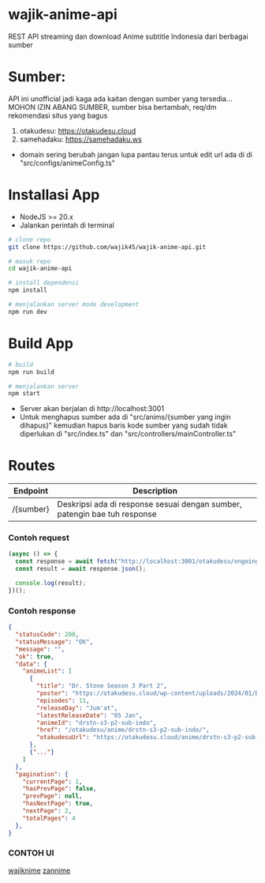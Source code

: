 # wajik-anime-api

REST API streaming dan download Anime subtitle Indonesia dari berbagai sumber

# Sumber:

API ini unofficial jadi kaga ada kaitan dengan sumber yang tersedia...
MOHON IZIN ABANG SUMBER, sumber bisa bertambah, req/dm rekomendasi situs yang bagus

1. otakudesu: https://otakudesu.cloud
2. samehadaku: https://samehadaku.ws

- domain sering berubah jangan lupa pantau terus untuk edit url ada di di "src/configs/animeConfig.ts"

# Installasi App

- NodeJS >= 20.x
- Jalankan perintah di terminal

```sh
# clone repo
git clone https://github.com/wajik45/wajik-anime-api.git

# masuk repo
cd wajik-anime-api

# install dependensi
npm install

# menjalankan server mode development
npm run dev
```

# Build App

```sh
# build
npm run build

# menjalankan server
npm start
```

- Server akan berjalan di http://localhost:3001
- Untuk menghapus sumber ada di "src/anims/{sumber yang ingin dihapus}" kemudian hapus baris kode sumber yang sudah tidak diperlukan di "src/index.ts" dan "src/controllers/mainController.ts"

# Routes

| Endpoint  | Description                                                               |
| --------- | ------------------------------------------------------------------------- |
| /{sumber} | Deskripsi ada di response sesuai dengan sumber, patengin bae tuh response |

### Contoh request

```js
(async () => {
  const response = await fetch("http://localhost:3001/otakudesu/ongoing?page=1");
  const result = await response.json();

  console.log(result);
})();
```

### Contoh response

```json
{
  "statusCode": 200,
  "statusMessage": "OK",
  "message": "",
  "ok": true,
  "data": {
    "animeList": [
      {
        "title": "Dr. Stone Season 3 Part 2",
        "poster": "https://otakudesu.cloud/wp-content/uploads/2024/01/Dr.-Stone-Season-3-Part-2-Sub-Indo.jpg",
        "episodes": 11,
        "releaseDay": "Jum'at",
        "latestReleaseDate": "05 Jan",
        "animeId": "drstn-s3-p2-sub-indo",
        "href": "/otakudesu/anime/drstn-s3-p2-sub-indo/",
        "otakudesuUrl": "https://otakudesu.cloud/anime/drstn-s3-p2-sub-indo/"
      },
      {"..."}
    ]
  },
  "pagination": {
    "currentPage": 1,
    "hasPrevPage": false,
    "prevPage": null,
    "hasNextPage": true,
    "nextPage": 2,
    "totalPages": 4
  },
}
```

### CONTOH UI

[wajiknime](https://github.com/wajik45/wajiknime/)
[zannime](https://github.com/Fauzanmhr/zannime/)
